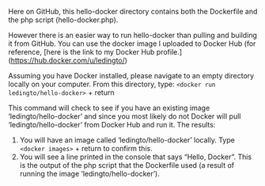 Here on GitHub, this hello-docker directory contains both the Dockerfile and the php script (hello-docker.php).

However there is an easier way to run hello-docker than pulling and building it from GitHub. You can use the docker image I uploaded to Docker Hub (for reference, [here is the link to my Docker Hub profile.] (https://hub.docker.com/u/ledingto/)

Assuming you have Docker installed, please navigate to an empty directory locally on your computer. From this directory, type:
`<docker run ledingto/hello-docker>` + return

This command will check to see if you have an existing image ‘ledingto/hello-docker’ and since you most likely do not Docker will pull ‘ledingto/hello-docker’ from Docker Hub and run it. 
The results:
1) You will have an image called ‘ledingto/hello-docker’ locally. Type `<docker images>` + return to confirm this.
2) You will see a line printed in the console that says “Hello, Docker”. This is the output of the php script that the Dockerfile used (a result of running the image ‘ledingto/hello-docker’).